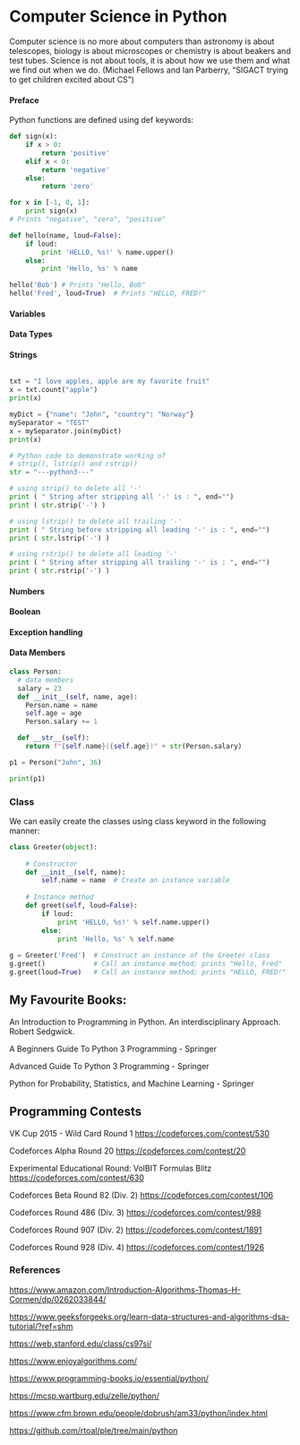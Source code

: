 # Computer Science in Python

Computer science is no more about computers than astronomy is about telescopes, biology is about microscopes or chemistry is about beakers and test tubes. Science is not about tools, it is about how we use them and what we find out when we do. (Michael Fellows and Ian Parberry, “SIGACT trying to get children excited about CS”)



#### Preface

Python functions are defined using def keywords:

```python
def sign(x):
    if x > 0:
        return 'positive'
    elif x < 0:
        return 'negative'
    else:
        return 'zero'

for x in [-1, 0, 1]:
    print sign(x)
# Prints "negative", "zero", "positive"

def hello(name, loud=False):
    if loud:
        print 'HELLO, %s!' % name.upper()
    else:
        print 'Hello, %s' % name

hello('Bob') # Prints "Hello, Bob"
hello('Fred', loud=True)  # Prints "HELLO, FRED!"
```

#### Variables

#### Data Types

#### Strings

```python

txt = "I love apples, apple are my favorite fruit"
x = txt.count("apple")
print(x)

myDict = {"name": "John", "country": "Norway"}
mySeparator = "TEST"
x = mySeparator.join(myDict)
print(x)

# Python code to demonstrate working of 
# strip(), lstrip() and rstrip() 
str = "---python3---"

# using strip() to delete all '-' 
print ( " String after stripping all '-' is : ", end="") 
print ( str.strip('-') ) 

# using lstrip() to delete all trailing '-' 
print ( " String before stripping all leading '-' is : ", end="") 
print ( str.lstrip('-') ) 

# using rstrip() to delete all leading '-' 
print ( " String after stripping all trailing '-' is : ", end="") 
print ( str.rstrip('-') ) 
```

#### Numbers

#### Boolean

#### Exception handling

#### Data Members

```python
class Person:
  # data members
  salary = 23 
  def __init__(self, name, age):
    Person.name = name
    self.age = age
    Person.salary += 1

  def __str__(self):
    return f"{self.name}({self.age})" + str(Person.salary)    

p1 = Person("John", 36)

print(p1)

```

### Class

We can easily create the classes using class keyword in the following manner:

```python
class Greeter(object):
    
    # Constructor
    def __init__(self, name):
        self.name = name  # Create an instance variable
        
    # Instance method
    def greet(self, loud=False):
        if loud:
            print 'HELLO, %s!' % self.name.upper()
        else:
            print 'Hello, %s' % self.name
        
g = Greeter('Fred')  # Construct an instance of the Greeter class
g.greet()            # Call an instance method; prints "Hello, Fred"
g.greet(loud=True)   # Call an instance method; prints "HELLO, FRED!"
```
## My Favourite Books:

An Introduction to Programming in Python. An interdisciplinary Approach. Robert Sedgwick.

A Beginners Guide To Python 3 Programming - Springer

Advanced Guide To Python 3 Programming - Springer 

Python for Probability, Statistics, and Machine Learning - Springer


## Programming Contests

VK Cup 2015 - Wild Card Round 1 https://codeforces.com/contest/530

Codeforces Alpha Round 20 https://codeforces.com/contest/20

Experimental Educational Round: VolBIT Formulas Blitz https://codeforces.com/contest/630

Codeforces Beta Round 82 (Div. 2) https://codeforces.com/contest/106

Codeforces Round 486 (Div. 3) https://codeforces.com/contest/988

Codeforces Round 907 (Div. 2) https://codeforces.com/contest/1891

Codeforces Round 928 (Div. 4) https://codeforces.com/contest/1926


### References

https://www.amazon.com/Introduction-Algorithms-Thomas-H-Cormen/dp/0262033844/

https://www.geeksforgeeks.org/learn-data-structures-and-algorithms-dsa-tutorial/?ref=shm

https://web.stanford.edu/class/cs97si/

https://www.enjoyalgorithms.com/

https://www.programming-books.io/essential/python/

https://mcsp.wartburg.edu/zelle/python/

https://www.cfm.brown.edu/people/dobrush/am33/python/index.html

https://github.com/rtoal/ple/tree/main/python


